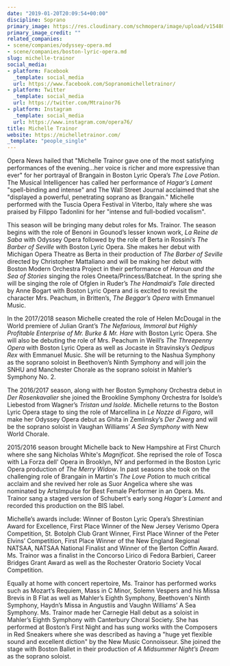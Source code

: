 ```yaml
---
date: "2019-01-20T20:09:54+00:00"
discipline: Soprano
primary_image: https://res.cloudinary.com/schmopera/image/upload/v1548014703/media/2019/01/MichelleTrainor.jpg
primary_image_credit: ""
related_companies:
- scene/companies/odyssey-opera.md
- scene/companies/boston-lyric-opera.md
slug: michelle-trainor
social_media:
- platform: Facebook
  _template: social_media
  url: https://www.facebook.com/Sopranomichelletrainor/
- platform: Twitter
  _template: social_media
  url: https://twitter.com/Mtrainor76
- platform: Instagram
  _template: social_media
  url: https://www.instagram.com/opera76/
title: Michelle Trainor
website: https://michelletrainor.com/
_template: "people_single"
---
```

Opera News hailed that "Michelle Trainor gave one of the most satisfying performances of the evening...her voice is richer and more expressive than ever" for her portrayal of Brangain in Boston Lyric Opera’s _The Love Potion_. The Musical Intelligencer has called her performance of _Hagar’s Lament_ "spell-binding and intense" and The Wall Street Journal acclaimed that she "displayed a powerful, penetrating soprano as Brangain." Michelle performed with the Tuscia Opera Festival in Viterbo, Italy where she was praised by Filippo Tadonlini for her "intense and full-bodied vocalism". 

This season will be bringing many debut roles for Ms. Trainor. The season begins with the role of Benoni in Gounod’s lesser known work, _La Reine de Saba_ with Odyssey Opera followed by the role of Berta in Rossini’s _The Barber of Seville_ with Boston Lyric Opera. She makes her debut with Michigan Opera Theatre as Berta in their production of _The Barber of Seville_ directed by Christopher Mattaliano and will be making her debut with Boston Modern Orchestra Project in their performance of _Haroun and the Sea of Stories_ singing the roles Oneeta/Princess/Batcheat. In the spring she will be singing the role of Ofglen in Ruder’s _The Handmaid’s Tale_ directed by Anne Bogart with Boston Lyric Opera and is excited to revisit the character Mrs. Peachum, in Britten’s, _The Beggar’s Opera_ with Emmanuel Music. 

In the 2017/2018 season Michelle created the role of Helen McDougal in the World premiere of Julian Grant’s _The Nefarious, Immoral but Highly Profitable Enterprise of Mr. Burke & Mr. Hare_ with Boston Lyric Opera. She will also be debuting the role of Mrs. Peachum in Weill’s _The Threepenny Opera_ with Boston Lyric Opera as well as Jocaste in Stravinsky’s _Oedipus Rex_ with Emmanuel Music. She will be returning to the Nashua Symphony as the soprano soloist in Beethoven’s Ninth Symphony and will join the SNHU and Manchester Chorale as the soprano soloist in Mahler’s Symphony No. 2. 

The 2016/2017 season, along with her Boston Symphony Orchestra debut in _Der Rosenkavalier_ she joined the Brookline Symphony Orchestra for Isolde’s Liebestod from Wagner’s _Tristan und Isolde_. Michelle returns to the Boston Lyric Opera stage to sing the role of Marcellina in _Le Nozze di Figaro_, will make her Odyssey Opera debut as Ghita in Zemlinsky’s _Der Zwerg_ and will be the soprano soloist in Vaughan Williams’ _A Sea Symphony_ with New World Chorale. 

2015/2016 season brought Michelle back to New Hampshire at First Church where she sang Nicholas White's _Magnificat_. She reprised the role of Tosca with La Forza dell' Opera in Brooklyn, NY and performed in the Boston Lyric Opera production of _The Merry Widow_. In past seasons she took on the challenging role of Brangain in Martin's _The Love Potion_ to much critical acclaim and she revived her role as Suor Angelica where she was nominated by ArtsImpulse for Best Female Performer in an Opera. Ms. Trainor sang a staged version of Schubert's early song _Hagar's Lament_ and recorded this production on the BIS label. 

Michelle’s awards include: Winner of Boston Lyric Opera’s Shrestinian Award for Excellence, First Place Winner of the New Jersey Verismo Opera Competition, St. Botolph Club Grant Winner, First Place Winner of the Peter Elvins’ Competition, First Place Winner of the New England Regional NATSAA, NATSAA National Finalist and Winner of the Berton Coffin Award. Ms. Trainor was a finalist in the Concorso  Lirico di Fedora Barbieri, Career Bridges Grant Award as well as the Rochester Oratorio Society Vocal Competition. 

Equally at home with concert repertoire, Ms. Trainor has performed works such as Mozart’s Requiem, Mass in C Minor, Solemn Vespers and his Missa Brevis in B Flat as well as Mahler’s Eighth Symphony, Beethoven's Ninth Symphony, Haydn’s Missa in Angustiis and Vaughn Williams’ A Sea Symphony. Ms. Trainor made her Carnegie Hall debut as a soloist in Mahler’s Eighth Symphony with Canterbury Choral Society. She has performed at Boston’s First Night and has sung works with the Composers in Red Sneakers where she was described as having a "huge yet flexible sound and excellent diction" by the New Music Connoisseur. She joined the stage with Boston Ballet in their production of _A Midsummer Night’s Dream_ as the soprano soloist.
